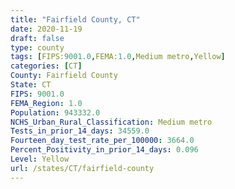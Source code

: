 ```yaml
---
title: "Fairfield County, CT"
date: 2020-11-19
draft: false
type: county
tags: [FIPS:9001.0,FEMA:1.0,Medium metro,Yellow]
categories: [CT]
County: Fairfield County
State: CT
FIPS: 9001.0
FEMA_Region: 1.0
Population: 943332.0
NCHS_Urban_Rural_Classification: Medium metro
Tests_in_prior_14_days: 34559.0
Fourteen_day_test_rate_per_100000: 3664.0
Percent_Positivity_in_prior_14_days: 0.096
Level: Yellow
url: /states/CT/fairfield-county
---
```



